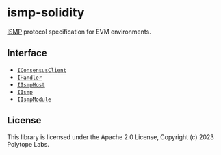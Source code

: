 # ismp-solidity

[ISMP](https://github.com/polytope-labs/ismp) protocol specification for EVM environments.

## Interface

 - [`IConsensusClient`](src/IConsensusClient.sol)
 - [`IHandler`](src/IHandler.sol)
 - [`IIsmpHost`](src/IIsmpHost.sol)
 - [`IIsmp`](src/IIsmp.sol)
 - [`IIsmpModule`](src/IIsmpModule.sol)


## License

This library is licensed under the Apache 2.0 License, Copyright (c) 2023 Polytope Labs.
